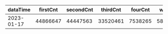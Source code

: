 |dataTime|firstCnt|secondCnt|thirdCnt|fourCnt|winCnt|vrate|wrate|
|-|-|-|-|-|-|-|-|
|2023-01-17|44866647|44447563|33520461|7538265|5872150|0%|0%|